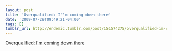 ```yaml
---
layout: post
title: 'Overqualified: I''m coming down there'
date: '2009-07-29T09:49:21-04:00'
tags: []
tumblr_url: http://endemic.tumblr.com/post/151574275/overqualified-im-coming-down-there
---
```

[Overqualified: I'm coming down there](http://www.asofterworld.com/oq-display.php?id=22)  
